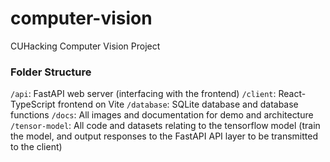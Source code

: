 # computer-vision
CUHacking Computer Vision Project

### Folder Structure
`/api`: FastAPI web server (interfacing with the frontend)
`/client`: React-TypeScript frontend on Vite
`/database`: SQLite database and database functions
`/docs`: All images and documentation for demo and architecture
`/tensor-model`: All code and datasets relating to the tensorflow model (train the model, and output responses to the FastAPI API layer to be transmitted to the client)
